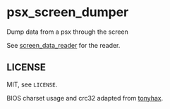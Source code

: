 psx_screen_dumper
=================

Dump data from a psx through the screen

See [screen_data_reader](https://github.com/G4Vi/screen_data_reader/) for the reader.

## LICENSE
MIT, see `LICENSE`.


BIOS charset usage and crc32 adapted from [tonyhax](https://github.com/socram8888/tonyhax/).
